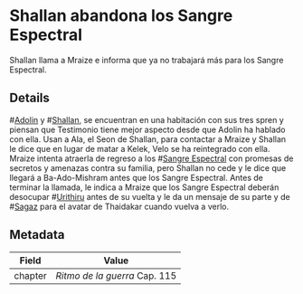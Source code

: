 # Shallan abandona los Sangre Espectral
Shallan llama a Mraize e informa que ya no trabajará más para los Sangre Espectral.

## Details
#[Adolin](characters/adolin) y #[Shallan](characters/shallan), se encuentran en una habitación con sus tres spren y piensan que Testimonio tiene mejor aspecto desde que Adolin ha hablado con ella. Usan a Ala, el Seon de Shallan, para contactar a Mraize y Shallan le dice que en lugar de matar a Kelek, Velo se ha reintegrado con ella. Mraize intenta atraerla de regreso a los #[Sangre Espectral](misc/ghostbloods) con promesas de secretos y amenazas contra su familia, pero Shallan no cede y le dice que llegará a Ba-Ado-Mishram antes que los Sangre Espectral. Antes de terminar la llamada, le indica a Mraize que los Sangre Espectral deberán desocupar #[Urithiru](locations/urithiru) antes de su vuelta y le da un mensaje de su parte y de #[Sagaz](characters/wit) para el avatar de Thaidakar cuando vuelva a verlo. 


## Metadata
| Field | Value |
| ----- | ----- |
| chapter | *Ritmo de la guerra* Cap. 115|
